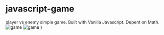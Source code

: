 # javascript-game
player vs enemy simple game. Built with Vanilla Javascript. Depent on Math.
![game](https://user-images.githubusercontent.com/92368963/143012761-3190192f-f08b-49bf-aed7-95e223f540f3.jpg)
![game](https://user-images.githubusercontent.com/92368963/143012871-7bc6c520-cb4c-4811-b9ca-c41fcf0db33e.png)
)
